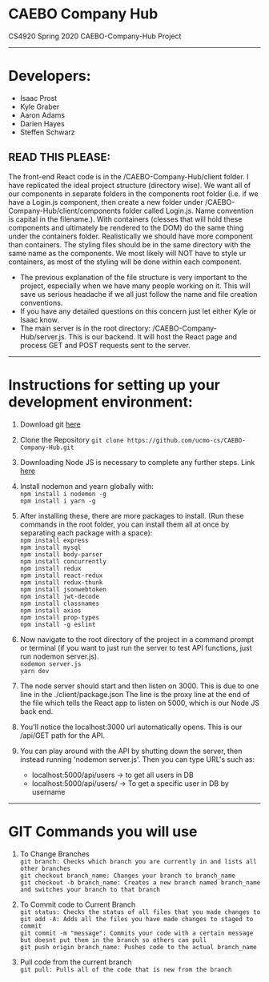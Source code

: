 # CAEBO Company Hub
CS4920 Spring 2020 CAEBO-Company-Hub Project

---

# Developers:
- Isaac Prost
- Kyle Graber
- Aaron Adams
- Darien Hayes
- Steffen Schwarz

            
## READ THIS PLEASE: 

 The front-end React code is in the /CAEBO-Company-Hub/client folder. I have replicated the ideal project structure (directory wise). We want all of our components in separate folders in the components root folder (i.e. if we have a Login.js component, then create a new folder under /CAEBO-Company-Hub/client/components folder called Login.js. Name convention is capital in the filename.). With containers (clesses that will hold these components and ultimately be rendered to the DOM) do the same thing under the containers folder. Realistically we should have more component than containers. The styling files should be in the same directory with the same name as the components. We most likely will NOT have to style ur containers, as most of the styling will be done within each component.                                                                                                                                             
* The previous explanation of the file structure is very important to the project, especially when we have many people working on it. This will save us serious headache if we all just follow the name and file creation conventions. 
* If you have any detailed questions on this concern just let either Kyle or Isaac know. 
* The main server is in the root directory: /CAEBO-Company-Hub/server.js. This is our backend. It will host the React page and process GET and POST requests sent to the server. 

---

# Instructions for setting up your development environment:

1. Download git [here](https://git-scm.com/downloads)

2. Clone the Repository
        `git clone https://github.com/ucmo-cs/CAEBO-Company-Hub.git`

3. Downloading Node JS is necessary to complete any further steps. Link [here](https://nodejs.org/en/)
    
4. Install nodemon and yearn globally with:<br/>
        `npm install i nodemon -g`<br/>
        `npm install i yarn -g`
    
5. After installing these, there are more packages to install. (Run these commands in the root folder, you can install them all at once by separating each package with a space):<br/>
        `npm install express`<br/>
        `npm install mysql`<br/>
        `npm install body-parser`<br/>
        `npm install concurrently`<br/>
        `npm install redux`<br>
        `npm install react-redux`<br>
        `npm install redux-thunk`<br>
        `npm install jsonwebtoken`<br>
        `npm install jwt-decode`<br>
        `npm install classnames`<br>
        `npm install axios`<br>
        `npm install prop-types`<br>
        `npm install -g eslint`
    
6. Now navigate to the root directory of the project in a command prompt or terminal (if you want to just run the server to test API functions, just run nodemon server.js). <br/>
        `nodemon server.js`<br/>
        `yarn dev`
    
7. The node server should start and then listen on 3000. This is due to one line in the ./client/package.json The line is the proxy line at the end of the file which tells the React app to listen on 5000, which is our Node JS back end.
    
8. You'll notice the localhost:3000 url automatically opens. This is our /api/GET path for the API. 
    
9. You can play around with the API by shutting down the server, then instead running 'nodemon server.js'. Then you can type URL's such as:
   * localhost:5000/api/users -> to get all users in DB  
   * localhost:5000/api/users/<username> -> To get a specific user in DB by username  

---

# GIT Commands you will use

1. To Change Branches<br/>
        `git branch: Checks which branch you are currently in and lists all other branches`<br/>
        `git checkout branch_name: Changes your branch to branch_name`<br/>
        `git checkout -b branch_name: Creates a new branch named branch_name and switches your branch to that branch`

2.  To Commit code to Current Branch<br/>
        `git status: Checks the status of all files that you made changes to`<br/>
        `git add -A: Adds all the files you have made changes to staged to commit`<br/>
        `git commit -m "message": Commits your code with a certain message but doesnt put them in the branch so others can pull`<br/>
        `git push origin branch_name: Pushes code to the actual branch_name`

3. Pull code from the current branch<br/>
        `git pull: Pulls all of the code that is new from the branch`

